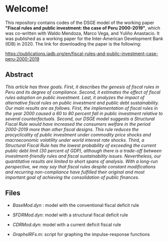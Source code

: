 # Welcome!
This repository contains codes of the DSGE model of the working paper **"Fiscal rules and public investment: the case of Peru 2000-2019"**, which was co-written with Waldo Mendoza, Marco Vega, and Yuliño Anastacio. It was published as a working paper for the Inter-American Development Bank (IDB) in 2020. The link for downloading the paper is the following:

https://publications.iadb.org/en/fiscal-rules-and-public-investment-case-peru-2000-2019 

## Abstract

*This article has three goals. First, it describes the genesis of fiscal rules in Peru and its degree of compliance. Second, it estimates the effect of fiscal rules adoption on public investment. Last, it analyzes the impact of alternative fiscal rules on public investment and public debt sustainability. Our main results are as follows. First, the implementation of fiscal rules in the year 2000 caused a 60 to 80 percent fall in public investment relative to several counterfactuals. Second, our DSGE model suggests a Structural Fiscal Rule would have increased the consumers welfare in the period 2000-2019 more than other fiscal designs. This rule reduces the procyclicality of public investment under commodity price shocks and macroeconomic volatility under world interest rate shocks. Third, a Structural Fiscal Rule has the lowest probability of exceeding the current public debt limit (30 percent of GDP), although there is a trade-off between investment-friendly rules and fiscal sustainability issues. Nevertheless, our quantitative results are limited to short spans of analysis. With a long-run perspective, we may say that fiscal rules despite constant modifications and recurring non-compliance have fulfilled their original and most important goal of achieving the consolidation of public finances.*

## Files

- *BaseMod.dyn* : model with the conventional fiscal deficit rule

- *SFDRMod.dyn*: model with a structural fiscal deficit rule

- *CDRMod.dyn*: model with a current deficit fiscal rule

- *GraphsIRFs.m*: script for graphing the impulse-response functions
